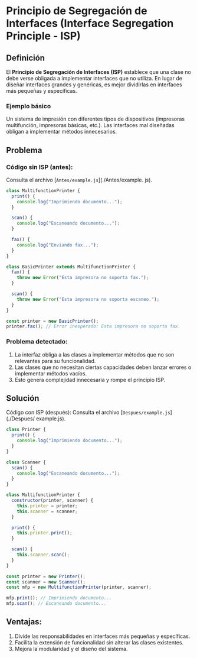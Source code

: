 # Principio de Segregación de Interfaces (Interface Segregation Principle - ISP)

## Definición

El **Principio de Segregación de Interfaces (ISP)** establece que una clase no debe verse obligada a implementar interfaces que no utiliza. En lugar de diseñar interfaces grandes y genéricas, es mejor dividirlas en interfaces más pequeñas y específicas.

### Ejemplo básico

Un sistema de impresión con diferentes tipos de dispositivos (impresoras multifunción, impresoras básicas, etc.). Las interfaces mal diseñadas obligan a implementar métodos innecesarios.

## Problema

### Código sin ISP (antes):

Consulta el archivo [`Antes/example.js`](./Antes/example.
js).

```javascript
class MultifunctionPrinter {
  print() {
    console.log("Imprimiendo documento...");
  }

  scan() {
    console.log("Escaneando documento...");
  }

  fax() {
    console.log("Enviando fax...");
  }
}

class BasicPrinter extends MultifunctionPrinter {
  fax() {
    throw new Error("Esta impresora no soporta fax.");
  }

  scan() {
    throw new Error("Esta impresora no soporta escaneo.");
  }
}

const printer = new BasicPrinter();
printer.fax(); // Error inesperado: Esta impresora no soporta fax.
```

### Problema detectado:

1. La interfaz obliga a las clases a implementar métodos que no son relevantes para su funcionalidad.
2. Las clases que no necesitan ciertas capacidades deben lanzar errores o implementar métodos vacíos.
3. Esto genera complejidad innecesaria y rompe el principio ISP.

## Solución

Código con ISP (después):
Consulta el archivo [`Despues/example.js`](./Despues/
example.js).

```javascript
class Printer {
  print() {
    console.log("Imprimiendo documento...");
  }
}

class Scanner {
  scan() {
    console.log("Escaneando documento...");
  }
}

class MultifunctionPrinter {
  constructor(printer, scanner) {
    this.printer = printer;
    this.scanner = scanner;
  }

  print() {
    this.printer.print();
  }

  scan() {
    this.scanner.scan();
  }
}

const printer = new Printer();
const scanner = new Scanner();
const mfp = new MultifunctionPrinter(printer, scanner);

mfp.print(); // Imprimiendo documento...
mfp.scan(); // Escaneando documento...
```

## Ventajas:

1. Divide las responsabilidades en interfaces más pequeñas y específicas.
2. Facilita la extensión de funcionalidad sin alterar las clases existentes.
3. Mejora la modularidad y el diseño del sistema.
